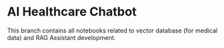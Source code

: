 # AI Healthcare Chatbot

This branch contains all notebooks related to vector database (for medical data) and RAG Assistant development. 